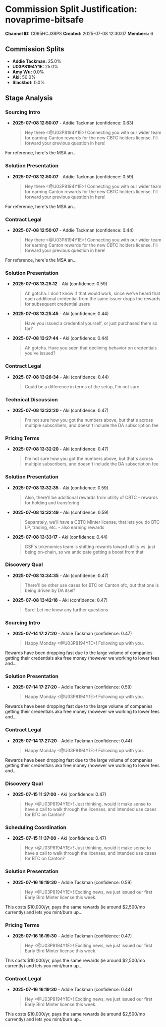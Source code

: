 # Commission Split Justification: novaprime-bitsafe

**Channel ID:** C095HCJ3RPS
**Created:** 2025-07-08 12:30:07
**Members:** 6

## Commission Splits

- **Addie Tackman:** 25.0%
- **U03P8194Y1E:** 25.0%
- **Amy Wu:** 0.0%
- **Aki:** 50.0%
- **Slackbot:** 0.0%

## Stage Analysis

### Sourcing Intro

- **2025-07-08 12:50:07** - Addie Tackman (confidence: 0.63)
  > Hey there <@U03P8194Y1E>! Connecting you with our wider team for earning Canton rewards for the new CBTC holders license. I'll forward your previous question in here!

For reference, here's the MSA an...

### Solution Presentation

- **2025-07-08 12:50:07** - Addie Tackman (confidence: 0.59)
  > Hey there <@U03P8194Y1E>! Connecting you with our wider team for earning Canton rewards for the new CBTC holders license. I'll forward your previous question in here!

For reference, here's the MSA an...

### Contract Legal

- **2025-07-08 12:50:07** - Addie Tackman (confidence: 0.44)
  > Hey there <@U03P8194Y1E>! Connecting you with our wider team for earning Canton rewards for the new CBTC holders license. I'll forward your previous question in here!

For reference, here's the MSA an...

### Solution Presentation

- **2025-07-08 13:25:12** - Aki (confidence: 0.59)
  > Ah gotcha. I don't know if that would work, since we've heard that each additional credential from the same issuer drops the rewards for subsequent credential users

- **2025-07-08 13:25:45** - Aki (confidence: 0.44)
  > Have you issued a credential yourself, or just purchased them so far?

- **2025-07-08 13:27:44** - Aki (confidence: 0.44)
  > Ah gotcha. Have you seen that declining behavior on credentials you've issued?

### Contract Legal

- **2025-07-08 13:28:34** - Aki (confidence: 0.44)
  > Could be a difference in terms of the setup, I'm not sure

### Technical Discussion

- **2025-07-08 13:32:20** - Aki (confidence: 0.47)
  > I'm not sure how you got the numbers above, but that's across multiple subscribers, and doesn't include the DA subscription fee

### Pricing Terms

- **2025-07-08 13:32:20** - Aki (confidence: 0.47)
  > I'm not sure how you got the numbers above, but that's across multiple subscribers, and doesn't include the DA subscription fee

### Solution Presentation

- **2025-07-08 13:32:35** - Aki (confidence: 0.59)
  > Also, there'll be additional rewards from utility of CBTC - rewards for holding and transfering

- **2025-07-08 13:32:49** - Aki (confidence: 0.59)
  > Separately, we'll have a CBTC Minter license, that lets you do BTC LP, trading, etc. - also earning rewards

- **2025-07-08 13:33:17** - Aki (confidence: 0.44)
  > GSF's tokenomics team is shifting rewards toward utility vs. just being on-chain, so we anticipate getting a boost from that

### Discovery Qual

- **2025-07-08 13:34:35** - Aki (confidence: 0.47)
  > There'll be other use cases for BTC on Canton ofc, but that one is being driven by DA itself

- **2025-07-08 13:42:18** - Aki (confidence: 0.47)
  > Sure! Let me know any further questions

### Sourcing Intro

- **2025-07-14 17:27:20** - Addie Tackman (confidence: 0.47)
  > Happy Monday <@U03P8194Y1E>! Following up with you.

Rewards have been dropping fast due to the large volume of companies getting their credentials aka free money (however we working to lower fees and...

### Solution Presentation

- **2025-07-14 17:27:20** - Addie Tackman (confidence: 0.59)
  > Happy Monday <@U03P8194Y1E>! Following up with you.

Rewards have been dropping fast due to the large volume of companies getting their credentials aka free money (however we working to lower fees and...

### Contract Legal

- **2025-07-14 17:27:20** - Addie Tackman (confidence: 0.44)
  > Happy Monday <@U03P8194Y1E>! Following up with you.

Rewards have been dropping fast due to the large volume of companies getting their credentials aka free money (however we working to lower fees and...

### Discovery Qual

- **2025-07-15 11:37:00** - Aki (confidence: 0.47)
  > Hey <@U03P8194Y1E>! Just thinking, would it make sense to have a call to walk through the licenses, and intended use cases for BTC on Canton?

### Scheduling Coordination

- **2025-07-15 11:37:00** - Aki (confidence: 0.47)
  > Hey <@U03P8194Y1E>! Just thinking, would it make sense to have a call to walk through the licenses, and intended use cases for BTC on Canton?

### Solution Presentation

- **2025-07-16 16:19:30** - Addie Tackman (confidence: 0.59)
  > Hey <@U03P8194Y1E>! Exciting news, we just issued our first Early Bird Minter license this week.

This costs $10,000/yr, pays the same rewards (ie around $2,500/mo currently) and lets you mint/burn up...

### Pricing Terms

- **2025-07-16 16:19:30** - Addie Tackman (confidence: 0.47)
  > Hey <@U03P8194Y1E>! Exciting news, we just issued our first Early Bird Minter license this week.

This costs $10,000/yr, pays the same rewards (ie around $2,500/mo currently) and lets you mint/burn up...

### Contract Legal

- **2025-07-16 16:19:30** - Addie Tackman (confidence: 0.44)
  > Hey <@U03P8194Y1E>! Exciting news, we just issued our first Early Bird Minter license this week.

This costs $10,000/yr, pays the same rewards (ie around $2,500/mo currently) and lets you mint/burn up...


